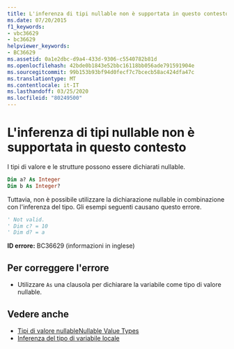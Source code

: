 ```yaml
---
title: L'inferenza di tipi nullable non è supportata in questo contesto
ms.date: 07/20/2015
f1_keywords:
- vbc36629
- bc36629
helpviewer_keywords:
- BC36629
ms.assetid: 0a1e2dbc-d9a4-433d-9306-c5540782b81d
ms.openlocfilehash: 42bde0b1843e52bbc16118bb056ade791591904e
ms.sourcegitcommit: 99b153b93bf94d0fecf7c7bcecb58ac424dfa47c
ms.translationtype: MT
ms.contentlocale: it-IT
ms.lasthandoff: 03/25/2020
ms.locfileid: "80249500"
---
```

# <a name="nullable-type-inference-is-not-supported-in-this-context"></a>L'inferenza di tipi nullable non è supportata in questo contesto
I tipi di valore e le strutture possono essere dichiarati nullable.  
  
```vb  
Dim a? As Integer  
Dim b As Integer?  
```  
  
 Tuttavia, non è possibile utilizzare la dichiarazione nullable in combinazione con l'inferenza del tipo. Gli esempi seguenti causano questo errore.  
  
```vb  
' Not valid.  
' Dim c? = 10  
' Dim d? = a  
```  
  
 **ID errore:** BC36629 (informazioni in inglese)  
  
## <a name="to-correct-this-error"></a>Per correggere l'errore  
  
- Utilizzare `As` una clausola per dichiarare la variabile come tipo di valore nullable.  
  
## <a name="see-also"></a>Vedere anche

- [Tipi di valore nullableNullable Value Types](../../../visual-basic/programming-guide/language-features/data-types/nullable-value-types.md)
- [Inferenza del tipo di variabile locale](../../../visual-basic/programming-guide/language-features/variables/local-type-inference.md)
